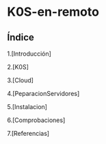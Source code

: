 # K0S-en-remoto

## Índice

1.[Introducción] 

2.[K0S]

3.[Cloud]

4.[PeparacionServidores]

5.[Instalacion]

6.[Comprobaciones]

7.[Referencias]
